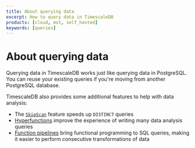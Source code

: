 ```yaml
---
title: About querying data
excerpt: How to query data in TimescaleDB
products: [cloud, mst, self_hosted]
keywords: [queries]
---
```


# About querying data

Querying data in TimescaleDB works just like querying data in PostgreSQL. You
can reuse your existing queries if you're moving from another PostgreSQL
database.

TimescaleDB also provides some additional features to help with data analysis:

*   The [`SkipScan`][skipscan] feature speeds up `DISTINCT` queries
*   [Hyperfunctions][hyperfunctions] improve the experience of writing many data
  analysis queries
*   [Function pipelines][pipelines] bring functional programming to SQL queries,
  making it easier to perform consecutive transformations of data

[hyperfunctions]: /timescaledb/:currentVersion:/how-to-guides/hyperfunctions/
[pipelines]: /timescaledb/:currentVersion:/how-to-guides/hyperfunctions/function-pipelines/
[skipscan]: /timescaledb/:currentVersion:/how-to-guides/query-data/skipscan/
